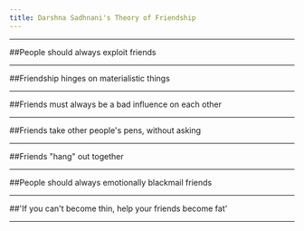 ```yaml
---
title: Darshna Sadhnani's Theory of Friendship
---
```


---

##People should always exploit friends

---

##Friendship hinges on materialistic things

---

##Friends must always be a bad influence on each other

---

##Friends take other people's pens, without asking

---

##Friends "hang" out together

---

##People should always emotionally blackmail friends

---

##'If you can't become thin, help your friends become fat'

---
